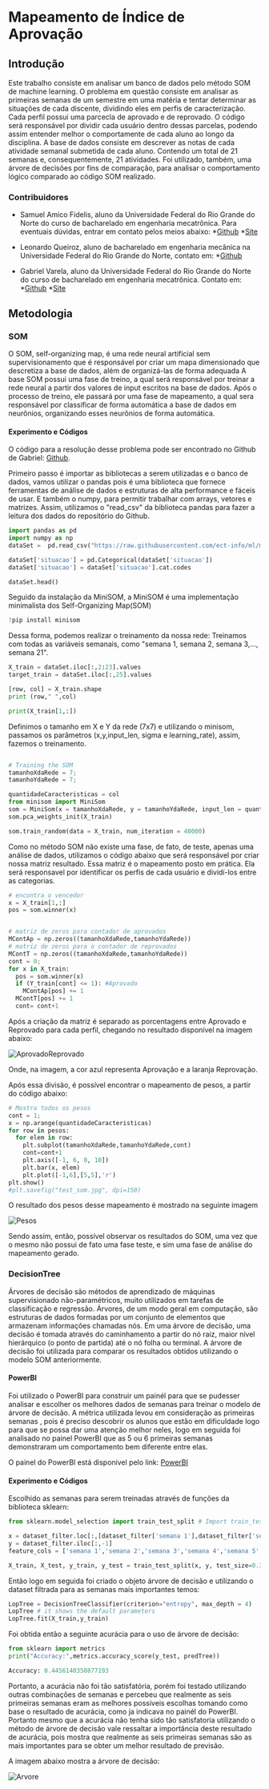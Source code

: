 # Mapeamento de Índice de Aprovação

## Introdução
Este trabalho consiste em analisar um banco de dados pelo método SOM de machine learning.
O problema em questão consiste em analisar as primeiras semanas de um semestre em uma matéria e tentar determinar as situações de cada discente, dividindo eles em perfis de caracterização.
Cada perfil possui uma parcecla de aprovado e de reprovado. O código será responsável por dividir cada usuário dentro dessas parcelas, podendo assim entender melhor o comportamente de cada aluno ao longo da disciplina.
A base de dados consiste em descrever as notas de cada atividade semanal submetida de cada aluno. Contendo um total de 21 semanas e, consequentemente, 21 atividades.
Foi utilizado, também, uma árvore de decisões por fins de comparação, para analisar o comportamento lógico comparado ao código SOM realizado.

### Contribuidores

- Samuel Amico Fidelis, aluno da Universidade Federal do Rio Grande do Norte do curso de bacharelado em engenharia mecatrônica. Para eventuais dúvidas, entrar em contato pelos
meios abaixo:
  *[Github](https://github.com/samuelamico/MachineLearning)
  *[Site](https://samuelamico.github.io/)

- Leonardo Queiroz, aluno de bacharelado em engenharia mecânica na Universidade Federal do Rio Grande do Norte, contato em:
  *[Github](https://github.com/leocqueiroz)

- Gabriel Varela, aluno da Universidade Federal do Rio Grande do Norte do curso de bacharelado em engenharia mecatrônica. Contato em:
  *[Github](https://github.com/gabrielvrl)
  *[Site](https://gabrielvrl.github.io/)

## Metodologia

### SOM
O SOM, self-organizing map, é uma rede neural artificial sem supervisionamento que é responsável por criar um mapa dimensionado que descretiza a base de dados, além de organizá-las de forma adequada
A base SOM possui uma fase de treino, a qual será responsável por treinar a rede neural a partir dos valores de input escritos na base de dados. Após o processo de treino, ele passará por uma fase de mapeamento, a qual sera responsável por classificar de forma automática a base de dados em neurônios, organizando esses neurônios de forma automática.

#### Experimento e Códigos

O código para a resolução desse problema pode ser encontrado no Github de Gabriel: [Github](https://github.com/gabrielvrl/Machine-Learning-ECT/blob/master/SOM_U2.ipynb).

Primeiro passo é importar as bibliotecas a serem utilizadas e o banco de dados, vamos utilizar o pandas pois é uma biblioteca que fornece ferramentas de análise de dados e estruturas de alta performance e fáceis de usar. E também o numpy, para permitir trabalhar com arrays, vetores e matrizes.
Assim, utilizamos o "read_csv" da biblioteca pandas para fazer a leitura dos dados do repositório do Github.

```py
import pandas as pd
import numpy as np
dataSet =  pd.read_csv("https://raw.githubusercontent.com/ect-info/ml/master/dados/lop_submissao_semana.csv",index_col=False )

dataSet['situacao'] = pd.Categorical(dataSet['situacao'])
dataSet['situacao'] = dataSet['situacao'].cat.codes

dataSet.head()
```

Seguido da instalação da MiniSOM, a MiniSOM é uma implementação minimalista dos Self-Organizing Map(SOM)

```py
!pip install minisom
```

Dessa forma, podemos realizar o treinamento da nossa rede:
Treinamos com todas as variáveis semanais, como "semana 1, semana 2, semana 3,..., semana 21".

```py
X_train = dataSet.iloc[:,2:23].values 
target_train = dataSet.iloc[:,25].values

[row, col] = X_train.shape
print (row," ",col)

print(X_train[1,:])
```

Definimos o tamanho em X e Y da rede (7x7) e utilizando o minisom, passamos os parâmetros (x,y,input_len, sigma e learning_rate), assim, fazemos o treinamento.

```py

# Training the SOM
tamanhoXdaRede = 7; 
tamanhoYdaRede = 7; 

quantidadeCaracteristicas = col
from minisom import MiniSom
som = MiniSom(x = tamanhoXdaRede, y = tamanhoYdaRede, input_len = quantidadeCaracteristicas, sigma = 1.0, learning_rate = 0.4)
som.pca_weights_init(X_train)

som.train_random(data = X_train, num_iteration = 40000)
```

Como no método SOM não existe uma fase, de fato, de teste, apenas uma análise de dados, utilizamos o código abaixo que será responsável por criar nossa matriz resultado. Essa matriz é o mapeamento posto em prática. Ela será responsavel por identificar os perfis de cada usuário e dividí-los entre as categorias.

```py
# encontra o vencedor 
x = X_train[1,:]
pos = som.winner(x)


# matriz de zeros para contador de aprovados 
MContAp = np.zeros((tamanhoXdaRede,tamanhoYdaRede))
# matriz de zeros para o contador de reprovados 
MContT = np.zeros((tamanhoXdaRede,tamanhoYdaRede))
cont = 0; 
for x in X_train: 
  pos = som.winner(x)
  if (Y_train[cont] <= 1): #Aprovado 
    MContAp[pos] += 1
  MContT[pos] += 1
  cont= cont+1
```

Após a criação da matriz é separado as porcentagens entre Aprovado e Reprovado para cada perfil, chegando no resultado disponível na imagem abaixo:

![AprovadoReprovado](https://github.com/leocqueiroz/MachineLearning/blob/master/SOM/Imagens/AprovadoReproado.PNG)

Onde, na imagem, a cor azul representa Aprovação e a laranja Reprovação.

Após essa divisão, é possível encontrar o mapeamento de pesos, a partir do código abaixo:

```py
# Mostra todos os pesos 
cont = 1;
x = np.arange(quantidadeCaracteristicas)
for row in pesos:
  for elem in row:
    plt.subplot(tamanhoXdaRede,tamanhoYdaRede,cont)
    cont=cont+1
    plt.axis([-1, 6, 0, 10])
    plt.bar(x, elem)
    plt.plot([-1,6],[5,5],'r')
plt.show()
#plt.savefig("test_som.jpg", dpi=150)
```

O resultado dos pesos desse mapeamento é mostrado na seguinte imagem

![Pesos](https://github.com/leocqueiroz/MachineLearning/blob/master/SOM/Imagens/Pesos.PNG)

Sendo assim, então, possível observar os resultados do SOM, uma vez que o mesmo não possui de fato uma fase teste, e sim uma fase de análise do mapeamento gerado.

### DecisionTree

Árvores de decisão são métodos de aprendizado de máquinas supervisionado não-paramétricos, muito utilizados em tarefas de classificação e regressão. Árvores, de um modo geral em computação, são estruturas de dados formadas por um conjunto de elementos que armazenam informações chamadas nós.
Em uma árvore de decisão, uma decisão é tomada através do caminhamento a partir do nó raiz, maior nível hierárquico (o ponto de partida) até o nó folha ou terminal.
A árvore de decisão foi utilizada para comparar os resultados obtidos utilizando o modelo SOM anteriormente.

#### PowerBI

Foi utilizado o PowerBI para construir um painél para que se pudesser analisar e escolher os melhores dados de semanas para treinar o modelo de árvore de decisão. A métrica utilizada levou em consideração as primeiras semanas 
, pois é preciso descobrir os alunos que estão em dificuldade logo para que se possa dar uma atenção melhor neles, logo em seguida foi analisado no painel PowerBI que as 5 ou 6 primeiras semanas demonstraram
um comportamento bem diferente entre elas.

O painel do PowerBI está disponivel pelo link: [PowerBI](https://github.com/samuelamico/MachineLearning/tree/master/DecisionTree)

#### Experimento e Códigos

Escolhido as semanas para serem treinadas através de funções da biblioteca sklearn:

```py
from sklearn.model_selection import train_test_split # Import train_test_split function

x = dataset_filter.loc[:,[dataset_filter['semana 1'],dataset_filter['semana 2'],dataset_filter['semana 3'],dataset_filter['semana 4'],dataset_filter['semana 5'],dataset_filter['semana 6']]]
y = dataset_filter.iloc[:,-1]
feature_cols = ['semana 1','semana 2','semana 3','semana 4','semana 5','semana 6']

X_train, X_test, y_train, y_test = train_test_split(x, y, test_size=0.3, random_state=1) 
```

Então logo em seguida foi criado o objeto árvore de decisão e utilizando o dataset filtrada para as semanas mais importantes temos:

```py
LopTree = DecisionTreeClassifier(criterion="entropy", max_depth = 4)
LopTree # it shows the default parameters
LopTree.fit(X_train,y_train)
```

Foi obtida então a seguinte acurácia para o uso de árvore de decisão:

```py
from sklearn import metrics
print("Accuracy:",metrics.accuracy_score(y_test, predTree))

Accuracy: 0.4456140350877193
```

Portanto, a acurácia não foi tão satisfatória, porém foi testado utilizando outras combinações de semanas e percebeu que 
realmente as seis primeiras semanas eram as melhores possiveis escolhas tomando como base o resultado de acurácia, como ja indicava no painél do PowerBI. Portanto mesmo que a acurácia não tenha sido tão satisfatoria utilizando o método de árvore de decisão
vale ressaltar a importância deste resultado de acurácia, pois mostra que realmente as seis primeiras semanas são as mais importantes para se obter um melhor resultado de previsão.

A imagem abaixo mostra a árvore de decisão:

![Arvore](https://github.com/samuelamico/MachineLearning/blob/master/DecisionTree/loptree.png)